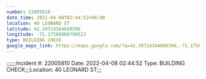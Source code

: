 ```yaml
---
number: 22005810
date_time: 2022-04-08T02:44:52+00:00
location: 40 LEONARD ST
latitude: 42.39714344609396
longitude: -71.17589900790523
type: BUILDING CHECK
google_maps_link: https://maps.google.com/?q=42.39714344609396,-71.17589900790523
---
```


;;;;;;Incident #: 22005810  Date: 2022-04-08 02:44:52   Type: BUILDING CHECK;;;Location: 40 LEONARD ST;;;
